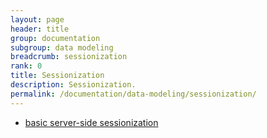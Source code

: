```yaml
---
layout: page
header: title
group: documentation
subgroup: data modeling
breadcrumb: sessionization
rank: 0
title: Sessionization
description: Sessionization.
permalink: /documentation/data-modeling/sessionization/
---
```


<!--* [client-side sessionization](client-side-sessionization)-->
* [basic server-side sessionization](basic-sessionization-in-sql)
<!--* [advanced server-side sessionization](advanced-sessionization-in-sql)-->

